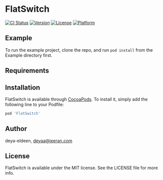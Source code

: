 # FlatSwitch

[![CI Status](https://img.shields.io/travis/deya-eldeen/FlatSwitch.svg?style=flat)](https://travis-ci.org/deya-eldeen/FlatSwitch)
[![Version](https://img.shields.io/cocoapods/v/FlatSwitch.svg?style=flat)](https://cocoapods.org/pods/FlatSwitch)
[![License](https://img.shields.io/cocoapods/l/FlatSwitch.svg?style=flat)](https://cocoapods.org/pods/FlatSwitch)
[![Platform](https://img.shields.io/cocoapods/p/FlatSwitch.svg?style=flat)](https://cocoapods.org/pods/FlatSwitch)

## Example

To run the example project, clone the repo, and run `pod install` from the Example directory first.

## Requirements

## Installation

FlatSwitch is available through [CocoaPods](https://cocoapods.org). To install
it, simply add the following line to your Podfile:

```ruby
pod 'FlatSwitch'
```

## Author

deya-eldeen, deyaa@jeeran.com

## License

FlatSwitch is available under the MIT license. See the LICENSE file for more info.
